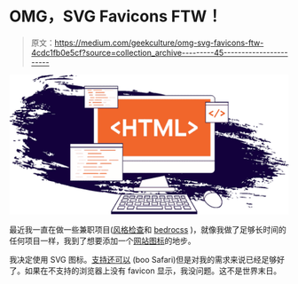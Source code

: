 # OMG，SVG Favicons FTW！

> 原文：<https://medium.com/geekculture/omg-svg-favicons-ftw-4cdc1fb0e5cf?source=collection_archive---------45----------------------->

![](img/118553b8eeb607681ab1e1f31867ceed.png)

最近我一直在做一些兼职项目([风格检查](https://style-check.stegosource.com/)和 [bedrocss](https://bedrocss.austingil.com/?swcfpc=1) )，就像我做了足够长时间的任何项目一样，我到了想要添加一个[网站图标](https://en.wikipedia.org/wiki/Favicon)的地步。

我决定使用 SVG 图标。[支持还可以](https://caniuse.com/link-icon-svg) (boo Safari)但是对我的需求来说已经足够好了。如果在不支持的浏览器上没有 favicon 显示，我没问题。这不是世界末日。
